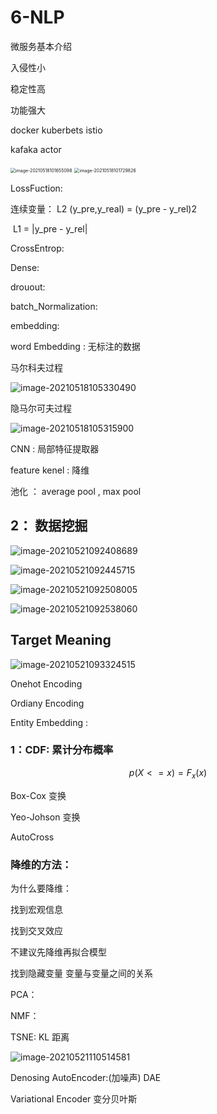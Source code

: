 # 6-NLP

微服务基本介绍

入侵性小

稳定性高

功能强大 

docker  kuberbets istio

kafaka actor

<img src="C:\Users\Mrwang\AppData\Roaming\Typora\typora-user-images\image-20210518101655098.png" alt="image-20210518101655098" style="zoom:50%;" />

<img src="C:\Users\Mrwang\AppData\Roaming\Typora\typora-user-images\image-20210518101729826.png" alt="image-20210518101729826" style="zoom:50%;" />

LossFuction:

连续变量：   L2 (y_pre,y_real) = (y_pre - y_rel)2

​                    L1 = |y_pre - y_rel|

CrossEntrop:

Dense:

drouout:

batch_Normalization:

embedding:

word Embedding : 无标注的数据

马尔科夫过程

![image-20210518105330490](C:\Users\Mrwang\AppData\Roaming\Typora\typora-user-images\image-20210518105330490.png)

隐马尔可夫过程

![image-20210518105315900](C:\Users\Mrwang\AppData\Roaming\Typora\typora-user-images\image-20210518105315900.png)

CNN :  局部特征提取器

feature kenel :   降维

池化 ： average pool  , max pool 





## 2： 数据挖掘

![image-20210521092408689](C:\Users\Mrwang\AppData\Roaming\Typora\typora-user-images\image-20210521092408689.png)

![image-20210521092445715](C:\Users\Mrwang\AppData\Roaming\Typora\typora-user-images\image-20210521092445715.png)

![image-20210521092508005](C:\Users\Mrwang\AppData\Roaming\Typora\typora-user-images\image-20210521092508005.png)

![image-20210521092538060](C:\Users\Mrwang\AppData\Roaming\Typora\typora-user-images\image-20210521092538060.png)

## Target Meaning

![image-20210521093324515](C:\Users\Mrwang\AppData\Roaming\Typora\typora-user-images\image-20210521093324515.png)

Onehot  Encoding 

Ordiany Encoding  

Entity Embedding :

### 1：CDF: 累计分布概率

$$
 p(X<=x) =F_x(x) 
$$

Box-Cox  变换

Yeo-Johson 变换

AutoCross

### 降维的方法：

为什么要降维：

找到宏观信息

找到交叉效应

不建议先降维再拟合模型

找到隐藏变量  变量与变量之间的关系

PCA：

NMF： 

TSNE:  KL 距离

![image-20210521110514581](C:\Users\Mrwang\AppData\Roaming\Typora\typora-user-images\image-20210521110514581.png)

Denosing AutoEncoder:(加噪声)   DAE

Variational Encoder  变分贝叶斯





